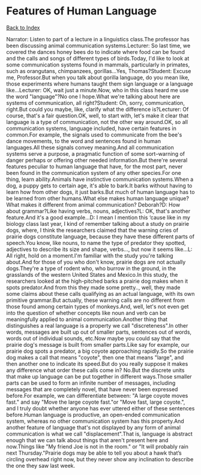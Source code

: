 # Features of Human Language
[Back to Index](https://github.com/windows10010/tpoExtractor/blog/master/README.md)

Narrator: Listen to part of a lecture in a linguistics class.The professor has been discussing animal communication systems.Lecturer: So last time, we covered the dances honey bees do to indicate where food can be found and the calls and songs of different types of birds.Today, I'd like to look at some communication systems found in mammals, particularly in primates, such as orangutans, chimpanzees, gorillas...Yes, Thomas?Student: Excuse me, Professor.But when you talk about gorilla language, do you mean like, those experiments where humans taught them sign language or a language like...Lecturer: OK, wait just a minute.Now, who in this class heard me use the word "language"?No one I hope.What we're talking about here are systems of communication, all right?Student: Oh, sorry, communication, right.But could you maybe, like, clarify what the difference is?Lecturer: Of course, that's a fair question.OK, well, to start with, let's make it clear that language is a type of communication, not the other way around.OK, so all communication systems, language included, have certain features in common.For example, the signals used to communicate from the bee's dance movements, to the word and sentences found in human languages.All these signals convey meaning.And all communication systems serve a purpose, a pragmatic function of some sort–warning of danger perhaps or offering other needed information.But there're several features peculiar to human language that have, for the most part, never been found in the communication system of any other species.For one thing, learn ability.Animals have instinctive communication systems.When a dog, a puppy gets to certain age, it's able to bark.It barks without having to learn how from other dogs, it just barks.But much of human language has to be learned from other humans.What else makes human language unique?What makes it different from animal communication? Deborah?D: How about grammar?Like having verbs, nouns, adjectives?L: OK, that's another feature.And it's a good example...D: I mean I mention this ‘cause like in my biology class last year, I kind of remember talking about a study on prairie dogs, where, I think the researchers claimed that the warning cries of prairie dogs constitute language, because they have these different parts of speech.You know, like nouns, to name the type of predator they spotted, adjectives to describe its size and shape, verbs..., but now it seems like...L: All right, hold on a moment.I'm familiar with the study you're talking about.And for those of you who don't know, prairie dogs are not actually dogs.They're a type of rodent who, who burrow in the ground, in the grasslands of the western United States and Mexico.In this study, the researchers looked at the high-pitched barks a prairie dog makes when it spots predator.And from this they made some pretty.., well, they made some claims about these calls qualifying as an actual language, with its own primitive grammar.But actually, these warning calls are no different from those found among certain types of monkeys.And, well, let's not even get into the question of whether concepts like noun and verb can be meaningfully applied to animal communication.Another thing that distinguishes a real language is a property we call "discreteness".In other words, messages are built up out of smaller parts, sentences out of words, words out of individual sounds, etc.Now maybe you could say that the prairie dog's message is built from smaller parts.Like say for example, our prairie dog spots a predator, a big coyote approaching rapidly.So the prairie dog makes a call that means "coyote", then one that means "large", and then another one to indicate its speed.But do you really suppose it makes any difference what order these calls come in? No.But the discrete units that make up language can be put together in different ways.Those smaller parts can be used to form an infinite number of messages, including messages that are completely novel, that have never been expressed before.For example, we can differentiate between: "A large coyote moves fast." and say "Move the large coyote fast."or "Move fast, large coyote.", and I truly doubt whether anyone has ever uttered either of these sentences before.Human language is productive, an open-ended communication system, whereas no other communication system has this property.And another feature of language that's not displayed by any form of animal communication is what we call "displacement".That is, language is abstract enough that we can talk about things that aren't present here and now.Things like "My friend Joe is not in the room." or "It will probably rain next Thursday."Prairie dogs may be able to tell you about a hawk that’s circling overhead right now, but they never show any inclination to describe the one they saw last week. 